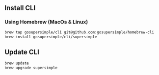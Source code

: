 ## Install CLI

### Using Homebrew (MacOs & Linux)

```bash
brew tap gosupersimple/cli git@github.com:gosupersimple/homebrew-cli
brew install gosupersimple/cli/supersimple
```

## Update CLI

```bash
brew update
brew upgrade supersimple
```

